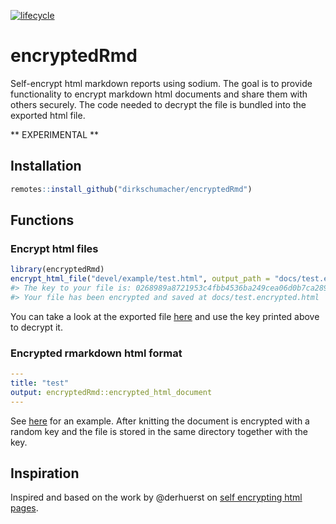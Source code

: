 
<!-- README.md is generated from README.Rmd. Please edit that file -->

[![lifecycle](https://img.shields.io/badge/lifecycle-experimental-orange.svg)](https://www.tidyverse.org/lifecycle/#experimental)

# encryptedRmd

Self-encrypt html markdown reports using sodium. The goal is to provide
functionality to encrypt markdown html documents and share them with
others securely. The code needed to decrypt the file is bundled into the
exported html file.

\*\* EXPERIMENTAL \*\*

## Installation

``` r
remotes::install_github("dirkschumacher/encryptedRmd")
```

## Functions

### Encrypt html files

``` r
library(encryptedRmd)
encrypt_html_file("devel/example/test.html", output_path = "docs/test.encrypted.html")
#> The key to your file is: 0268989a8721953c4fbb4536ba249cea06d0b7ca289d8b439c4421f89965bbb9
#> Your file has been encrypted and saved at docs/test.encrypted.html
```

You can take a look at the exported file
[here](https://dirkschumacher.github.io/encryptedRmd/test.encrypted.html)
and use the key printed above to decrypt it.

### Encrypted rmarkdown html format

``` yml
---
title: "test"
output: encryptedRmd::encrypted_html_document
---
```

See [here](devel/example/) for an example. After knitting the document
is encrypted with a random key and the file is stored in the same
directory together with the key.

## Inspiration

Inspired and based on the work by @derhuerst on [self encrypting html
pages](https://github.com/derhuerst/self-decrypting-html-page).
